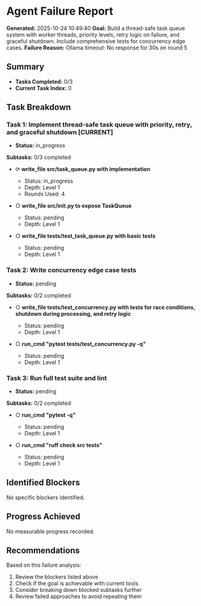 # Agent Failure Report

**Generated:** 2025-10-24 10:49:40
**Goal:** Build a thread-safe task queue system with worker threads, priority levels, retry logic on failure, and graceful shutdown. Include comprehensive tests for concurrency edge cases.
**Failure Reason:** Ollama timeout: No response for 30s on round 5

## Summary

- **Tasks Completed:** 0/3
- **Current Task Index:** 0

## Task Breakdown

### Task 1: Implement thread-safe task queue with priority, retry, and graceful shutdown **[CURRENT]**

- **Status:** in_progress

**Subtasks:** 0/3 completed

- ⟳ **write_file src/task_queue.py with implementation**
  - Status: in_progress
  - Depth: Level 1
  - Rounds Used: 4

- ○ **write_file src/__init__.py to expose TaskQueue**
  - Status: pending
  - Depth: Level 1

- ○ **write_file tests/test_task_queue.py with basic tests**
  - Status: pending
  - Depth: Level 1


### Task 2: Write concurrency edge case tests 

- **Status:** pending

**Subtasks:** 0/2 completed

- ○ **write_file tests/test_concurrency.py with tests for race conditions, shutdown during processing, and retry logic**
  - Status: pending
  - Depth: Level 1

- ○ **run_cmd "pytest tests/test_concurrency.py -q"**
  - Status: pending
  - Depth: Level 1


### Task 3: Run full test suite and lint 

- **Status:** pending

**Subtasks:** 0/2 completed

- ○ **run_cmd "pytest -q"**
  - Status: pending
  - Depth: Level 1

- ○ **run_cmd "ruff check src tests"**
  - Status: pending
  - Depth: Level 1


## Identified Blockers

No specific blockers identified.

## Progress Achieved

No measurable progress recorded.

## Recommendations

Based on this failure analysis:
1. Review the blockers listed above
2. Check if the goal is achievable with current tools
3. Consider breaking down blocked subtasks further
4. Review failed approaches to avoid repeating them
